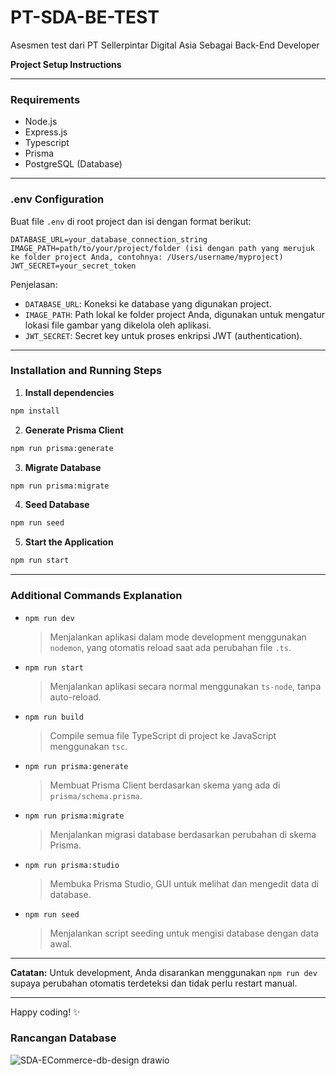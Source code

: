 # PT-SDA-BE-TEST
Asesmen test dari PT Sellerpintar Digital Asia 
Sebagai Back-End Developer

**Project Setup Instructions**

---

### Requirements
- Node.js
- Express.js
- Typescript
- Prisma
- PostgreSQL (Database)

---

### .env Configuration
Buat file `.env` di root project dan isi dengan format berikut:

```env
DATABASE_URL=your_database_connection_string
IMAGE_PATH=path/to/your/project/folder (isi dengan path yang merujuk ke folder project Anda, contohnya: /Users/username/myproject)
JWT_SECRET=your_secret_token
```

Penjelasan:
- `DATABASE_URL`: Koneksi ke database yang digunakan project.
- `IMAGE_PATH`: Path lokal ke folder project Anda, digunakan untuk mengatur lokasi file gambar yang dikelola oleh aplikasi.
- `JWT_SECRET`: Secret key untuk proses enkripsi JWT (authentication).

---

### Installation and Running Steps

1. **Install dependencies**
```bash
npm install
```

2. **Generate Prisma Client**
```bash
npm run prisma:generate
```

3. **Migrate Database**
```bash
npm run prisma:migrate
```

4. **Seed Database**
```bash
npm run seed
```

5. **Start the Application**
```bash
npm run start
```

---

### Additional Commands Explanation

- `npm run dev`
  > Menjalankan aplikasi dalam mode development menggunakan `nodemon`, yang otomatis reload saat ada perubahan file `.ts`.

- `npm run start`
  > Menjalankan aplikasi secara normal menggunakan `ts-node`, tanpa auto-reload.

- `npm run build`
  > Compile semua file TypeScript di project ke JavaScript menggunakan `tsc`.

- `npm run prisma:generate`
  > Membuat Prisma Client berdasarkan skema yang ada di `prisma/schema.prisma`.

- `npm run prisma:migrate`
  > Menjalankan migrasi database berdasarkan perubahan di skema Prisma.

- `npm run prisma:studio`
  > Membuka Prisma Studio, GUI untuk melihat dan mengedit data di database.

- `npm run seed`
  > Menjalankan script seeding untuk mengisi database dengan data awal.

---

**Catatan:**
Untuk development, Anda disarankan menggunakan `npm run dev` supaya perubahan otomatis terdeteksi dan tidak perlu restart manual.

---

Happy coding! ✨

### Rancangan Database
![SDA-ECommerce-db-design drawio](https://github.com/user-attachments/assets/5532646b-0a21-411d-b117-ecb0c9c23aa5)


